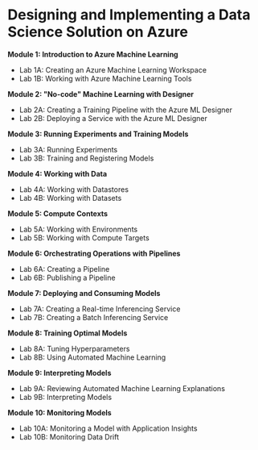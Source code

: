 # Designing and Implementing a Data Science Solution on Azure
**Module 1: Introduction to Azure Machine Learning**

- Lab 1A: Creating an Azure Machine Learning Workspace
- Lab 1B: Working with Azure Machine Learning Tools

**Module 2: "No-code" Machine Learning with Designer**

- Lab 2A: Creating a Training Pipeline with the Azure ML Designer
- Lab 2B: Deploying a Service with the Azure ML Designer

**Module 3: Running Experiments and Training Models**

- Lab 3A: Running Experiments
- Lab 3B: Training and Registering Models

**Module 4: Working with Data**

- Lab 4A: Working with Datastores
- Lab 4B: Working with Datasets

**Module 5: Compute Contexts**

- Lab 5A: Working with Environments
- Lab 5B: Working with Compute Targets

**Module 6: Orchestrating Operations with Pipelines**

- Lab 6A: Creating a Pipeline
- Lab 6B: Publishing a Pipeline

**Module 7: Deploying and Consuming Models**

- Lab 7A: Creating a Real-time Inferencing Service
- Lab 7B: Creating a Batch Inferencing Service

**Module 8: Training Optimal Models**

- Lab 8A: Tuning Hyperparameters
- Lab 8B: Using Automated Machine Learning

**Module 9: Interpreting Models**

- Lab 9A: Reviewing Automated Machine Learning Explanations
- Lab 9B: Interpreting Models

**Module 10: Monitoring Models**

- Lab 10A: Monitoring a Model with Application Insights
- Lab 10B: Monitoring Data Drift